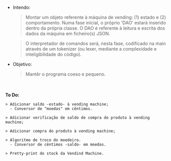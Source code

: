 * Intendo:

  > Montar um objeto referente à máquina de vending: (1) estado e (2) comportamento. Numa fase inicial, o próprio 'DAO' estará inserido dentro da própria classe. O DAO é referente à leitura e escrita dos dados da máquina em ficheiro(s) JSON.

  > O interpretador de comandos será, nesta fase, codificado na main através de um tokenizer (ou lexer, mediante a complexidade e inteligibilidade do código).

 * Objetivo:

   > Mantêr o programa coeso e pequeno.

\
\
**To Do:**
```
> Adicionar saldo -estado- à vending machine;
  - Conversor de "moedas" em cêntimos.

> Adicionar verificação de saldo de compra do produto à vending machine;

> Adicionar compra do produto à vending machine;

> Algoritmo de troco do moedeiro.
  - Conversor de cêntimos -saldo- em moedas.

> Pretty-print do stock da Vendind Machine.
```
